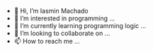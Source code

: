 - 👋 Hi, I’m Iasmin Machado
- 👀 I’m interested in programming ...
- 🌱 I’m currently learning programming logic ...
- 💞️ I’m looking to collaborate on ...
- 📫 How to reach me ...

<!---
iasminmach/iasminmach is a ✨ special ✨ repository because its `README.md` (this file) appears on your GitHub profile.
You can click the Preview link to take a look at your changes.
--->
